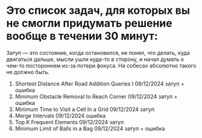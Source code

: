 # Это список задач, для которых вы не смогли придумать решение вообще в течении 30 минут:

Затуп — это состояние, когда остановился, не понял, что делать, 
куда двигаться дальше, мысли ушли куда-то в сторону,
и начал думать о чем-то постороннем из-за потери фокуса. 
На собесах абсолютно такого не должно быть.

1. Shortest Distance After Road Addition Queries I 09/12/2024 затуп + ошибка
2. Minimum Obstacle Removal to Reach Corner 09/12/2024 затуп + ошибка
3. Minimum Time to Visit a Cell In a Grid 09/12/2024 затуп
4. Merge Intervals 09/12/2024 ошибка
6. Top K Frequent Elements 09/12/2024 затуп
7. Minimum Limit of Balls in a Bag 09/12/2024 затуп + ошибка

    